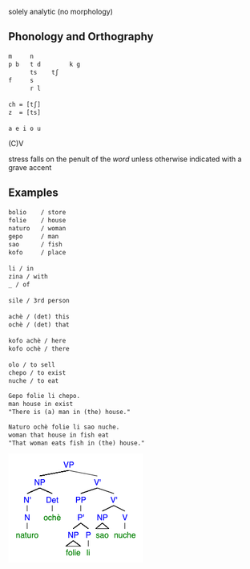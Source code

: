 solely analytic (no morphology)

## Phonology and Orthography
```
m     n
p b   t d        k g
      ts    tʃ
f     s
      r l

ch = [tʃ]
z  = [ts]

a e i o u
```

(C)V

stress falls on the penult of the *word* unless otherwise indicated with a grave accent

## Examples
```
bolio    / store
folie    / house
naturo   / woman
gepo     / man
sao      / fish
kofo     / place

li / in
zina / with
_ / of

sile / 3rd person

achè / (det) this
ochè / (det) that

kofo achè / here
kofo ochè / there

olo / to sell
chepo / to exist
nuche / to eat
```

```
Gepo folie li chepo.
man house in exist
"There is (a) man in (the) house."
```

```
Naturo ochè folie li sao nuche.
woman that house in fish eat
"That woman eats fish in (the) house."
```

![tree](fish_eat.png)
